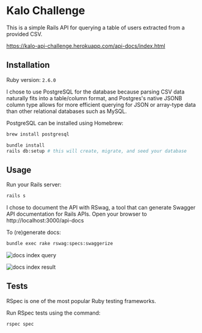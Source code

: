 # Kalo Challenge

This is a simple Rails API for querying a table of users extracted from a provided CSV.

https://kalo-api-challenge.herokuapp.com/api-docs/index.html

## Installation

Ruby version: `2.6.0`

I chose to use PostgreSQL for the database because parsing CSV data naturally fits into a table/column format, and Postgres's native JSONB column type allows for more efficient querying for JSON or array-type data than other relational databases such as MySQL.

PostgreSQL can be installed using Homebrew:
```bash
brew install postgresql
```

```bash
bundle install
rails db:setup # this will create, migrate, and seed your database
```

## Usage

Run your Rails server:
```bash
rails s
```

I chose to document the API with RSwag, a tool that can generate Swagger API documentation for Rails APIs.
Open your browser to http://localhost:3000/api-docs

To (re)generate docs:
```bash
bundle exec rake rswag:specs:swaggerize
```
![docs index query](https://kalo-api-challenge.herokuapp.com/api-doc_index_query.png)

![docs index result](https://kalo-api-challenge.herokuapp.com/api-doc_index_result.png)

## Tests
RSpec is one of the most popular Ruby testing frameworks.

Run RSpec tests using the command:
```bash
rspec spec
```
